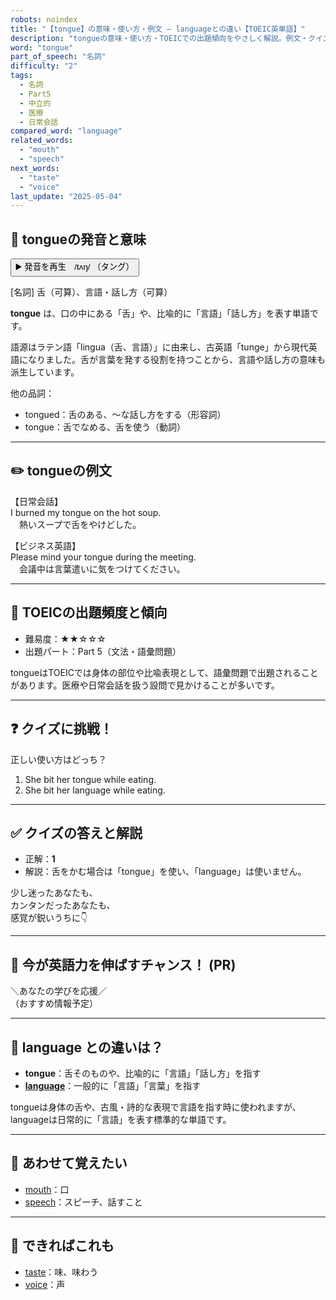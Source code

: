 ```yaml
---
robots: noindex
title: "【tongue】の意味・使い方・例文 ― languageとの違い【TOEIC英単語】"
description: "tongueの意味・使い方・TOEICでの出題傾向をやさしく解説。例文・クイズ付きでlanguageとの違いもわかりやすく学べます。"
word: "tongue"
part_of_speech: "名詞"
difficulty: "2"
tags:
  - 名詞
  - Part5
  - 中立的
  - 医療
  - 日常会話
compared_word: "language"
related_words:
  - "mouth"
  - "speech"
next_words:
  - "taste"
  - "voice"
last_update: "2025-05-04"
---
```


## 🔰 tongueの発音と意味

<button class="play-audio" onclick="playTTS('tongue')">
  <span class="play-audio-main">
    ▶️ 発音を再生　/tʌŋ/
  </span>
  <span class="play-audio-sub">
    （タング）
  </span>
</button>

[名詞] 舌（可算）、言語・話し方（可算）

**tongue** は、口の中にある「舌」や、比喩的に「言語」「話し方」を表す単語です。

語源はラテン語「lingua（舌、言語）」に由来し、古英語「tunge」から現代英語になりました。舌が言葉を発する役割を持つことから、言語や話し方の意味も派生しています。

他の品詞：  
- tongued：舌のある、～な話し方をする（形容詞）
- tongue：舌でなめる、舌を使う（動詞）

---

## ✏️ tongueの例文

【日常会話】  
I burned my tongue on the hot soup.  
　熱いスープで舌をやけどした。

【ビジネス英語】  
Please mind your tongue during the meeting.  
　会議中は言葉遣いに気をつけてください。

---

## 🎯 TOEICの出題頻度と傾向

- 難易度：★★☆☆☆
- 出題パート：Part 5（文法・語彙問題）

tongueはTOEICでは身体の部位や比喩表現として、語彙問題で出題されることがあります。医療や日常会話を扱う設問で見かけることが多いです。

---

## ❓ クイズに挑戦！

正しい使い方はどっち？

1. She bit her tongue while eating.  
2. She bit her language while eating.

---

## ✅ クイズの答えと解説

- 正解：**1**
- 解説：舌をかむ場合は「tongue」を使い、「language」は使いません。

少し迷ったあなたも、  
カンタンだったあなたも、  
感覚が鋭いうちに👇️

---

## 🚀 今が英語力を伸ばすチャンス！ (PR)

<div class="info-center">
＼あなたの学びを応援／<br>  
（おすすめ情報予定）
</div>

---

## 🤔  language との違いは？

- **tongue**：舌そのものや、比喩的に「言語」「話し方」を指す
- **[language](/word/language)**：一般的に「言語」「言葉」を指す

tongueは身体の舌や、古風・詩的な表現で言語を指す時に使われますが、languageは日常的に「言語」を表す標準的な単語です。

---

## 🧩 あわせて覚えたい

- [mouth](/word/mouth)：口
- [speech](/word/speech)：スピーチ、話すこと

---

## 📖 できればこれも

- [taste](/word/taste)：味、味わう
- [voice](/word/voice)：声

<!-- cvid: aid06_bid37 -->
